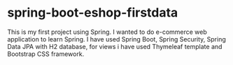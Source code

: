 # spring-boot-eshop-firstdata
This is my first project using Spring. I wanted to do e-commerce web application to learn Spring. I have used Spring Boot, Spring Security, Spring Data JPA with H2 database, for views i have used Thymeleaf template and Bootstrap CSS framework.
